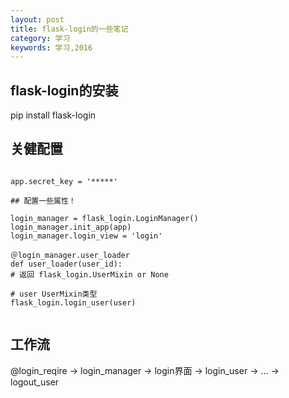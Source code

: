 ```yaml
---
layout: post
title: flask-login的一些笔记
category: 学习
keywords: 学习,2016
---
```


## flask-login的安装

pip install flask-login


## 关健配置

```

app.secret_key = '*****'

## 配置一些属性！

login_manager = flask_login.LoginManager()
login_manager.init_app(app)
login_manager.login_view = 'login'

＠login_manager.user_loader
def user_loader(user_id):
# 返回 flask_login.UserMixin or None

# user UserMixin类型
flask_login.login_user(user)


```

## 工作流

@login_reqire -> login_manager -> login界面 -> login_user -> ... -> logout_user
